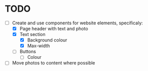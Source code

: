# TODO

- [ ] Create and use components for website elements, specificaly:
  - [x] Page header with text and photo
  - [x] Text section
    - [x] Background colour
    - [x] Max-width
  - [ ] Buttons
    - [ ] Colour
- [ ] Move photos to content where possible
